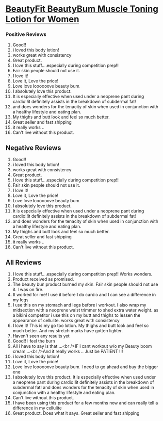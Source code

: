 # [BeautyFit BeautyBum Muscle Toning Lotion for Women](https://products.checkmycream.com/products/BeautyFit-BeautyBum-Muscle-Toning-Lotion-for-Women.html)

### Positive Reviews

<ol>
      <li>Good!!</li>
      <li>i loved this body lotion!</li>
      <li>works great with consistency</li>
      <li>Great product.</li>
      <li>I love this stuff....especially during competition prep!!</li>
      <li>Fair skin people should not use it.</li>
      <li>I love it!</li>
      <li>Love it, Love the price!</li>
      <li>Love love loooooove beauty bum.</li>
      <li>I absolutely love this product.</li>
      <li>It is especially effective when used under a neoprene pant during cardio!!it definitely assists in the breakdown of subdermal fat!</li>
      <li>and does wonders for the tenacity of skin when used in conjunction with a healthy lifestyle and eating plan.</li>
      <li>My thighs and butt look and feel so much better.</li>
      <li>Great seller and fast shipping</li>
      <li>it really works ..</li>
      <li>Can&#x27;t live without this product.</li>
</ol>


<h2>Negative Reviews</h2>
<ol>
<li> Good!!</li>
<li> i loved this body lotion!</li>
<li> works great with consistency</li>
<li> Great product.</li>
<li> I love this stuff....especially during competition prep!!</li>
<li> Fair skin people should not use it.</li>
<li> I love it!</li>
<li> Love it, Love the price!</li>
<li> Love love loooooove beauty bum.</li>
<li> I absolutely love this product.</li>
<li> It is especially effective when used under a neoprene pant during cardio!!it definitely assists in the breakdown of subdermal fat!</li>
<li> and does wonders for the tenacity of skin when used in conjunction with a healthy lifestyle and eating plan.</li>
<li> My thighs and butt look and feel so much better.</li>
<li> Great seller and fast shipping</li>
<li> it really works ..</li>
<li> Can&#x27;t live without this product.</li>
</ol>

<h2>All Reviews</h2>

<ol>
    <li> I love this stuff....especially during competition prep!! Works wonders.</li>
    <li> Product received as promised.</li>
    <li> The beauty bun product burned my skin.  Fair skin people should not use it. I was on fire.</li>
    <li> It worked for me! I use it before I do cardio and I can see a difference in my legs</li>
    <li> I use this on my stomach and legs before i workout. I also wrap my midsection with a neoprene waist trimmer to shed extra water weight. as a bikini competitor i use this on my butt and thighs to lessen the appearance of cellulite. works great with consistency</li>
    <li> I love it! This is my go too lotion. My thighs and butt look and feel so much better. And my stretch marks have gotten lighter.</li>
    <li> Haven&#x27;t seen any results yet</li>
    <li> Good!! I feel the burn</li>
    <li> All i have to say is that ...&lt;br /&gt;IF i cant workout w/o my Beauty boom cream ...&lt;br /&gt;And it really works .. Just be PATIENT !!!</li>
    <li> i loved this body lotion!</li>
    <li> Love it, Love the price!</li>
    <li> Love love loooooove beauty bum. I need to go ahead and buy the bigger one</li>
    <li> I absolutely love this product. It is especially effective when used under a neoprene pant during cardio!!it definitely assists in the breakdown of subdermal fat! and does wonders for the tenacity of skin when used in conjunction with a healthy lifestyle and eating plan.</li>
    <li> Can&#x27;t live without this product.</li>
    <li> I have been using this product for a few months now and can really tell a difference in my cellulite</li>
    <li> Great product. Does what it says. Great seller and fast shipping</li>
</ol>




